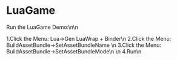 # LuaGame

Run the LuaGame Demo:\n\n

1.Click the Menu: Lua->Gen LuaWrap + Binder\n
2.Click the Menu: BuildAssetBundle->SetAssetBundleName \n
3.Click the Menu: BuildAssetBundle->SetAssetBundleMode\n
\n
4.Run\n
